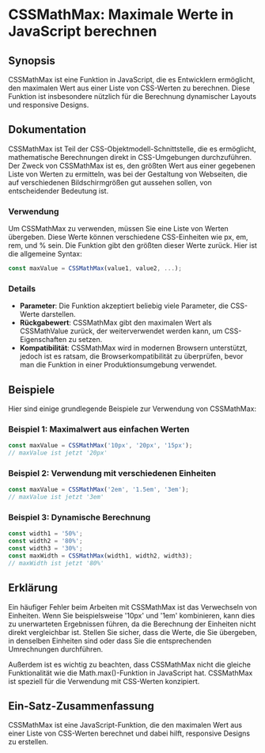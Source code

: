 <!--
Meta Description: # CSSMathMax: Maximale Werte in JavaScript berechnen ## Synopsis CSSMathMax ist eine Funktion in JavaScript, die es Entwicklern ermöglicht, den maxima...
Meta Keywords: die, cssmathmax, ist, von, javascript
-->

# CSSMathMax: Maximale Werte in JavaScript berechnen

## Synopsis
CSSMathMax ist eine Funktion in JavaScript, die es Entwicklern ermöglicht, den maximalen Wert aus einer Liste von CSS-Werten zu berechnen. Diese Funktion ist insbesondere nützlich für die Berechnung dynamischer Layouts und responsive Designs.

## Dokumentation
CSSMathMax ist Teil der CSS-Objektmodell-Schnittstelle, die es ermöglicht, mathematische Berechnungen direkt in CSS-Umgebungen durchzuführen. Der Zweck von CSSMathMax ist es, den größten Wert aus einer gegebenen Liste von Werten zu ermitteln, was bei der Gestaltung von Webseiten, die auf verschiedenen Bildschirmgrößen gut aussehen sollen, von entscheidender Bedeutung ist.

### Verwendung
Um CSSMathMax zu verwenden, müssen Sie eine Liste von Werten übergeben. Diese Werte können verschiedene CSS-Einheiten wie px, em, rem, und % sein. Die Funktion gibt den größten dieser Werte zurück. Hier ist die allgemeine Syntax:

```javascript
const maxValue = CSSMathMax(value1, value2, ...);
```

### Details
- **Parameter**: Die Funktion akzeptiert beliebig viele Parameter, die CSS-Werte darstellen.
- **Rückgabewert**: CSSMathMax gibt den maximalen Wert als CSSMathValue zurück, der weiterverwendet werden kann, um CSS-Eigenschaften zu setzen.
- **Kompatibilität**: CSSMathMax wird in modernen Browsern unterstützt, jedoch ist es ratsam, die Browserkompatibilität zu überprüfen, bevor man die Funktion in einer Produktionsumgebung verwendet.

## Beispiele
Hier sind einige grundlegende Beispiele zur Verwendung von CSSMathMax:

### Beispiel 1: Maximalwert aus einfachen Werten
```javascript
const maxValue = CSSMathMax('10px', '20px', '15px');
// maxValue ist jetzt '20px'
```

### Beispiel 2: Verwendung mit verschiedenen Einheiten
```javascript
const maxValue = CSSMathMax('2em', '1.5em', '3em');
// maxValue ist jetzt '3em'
```

### Beispiel 3: Dynamische Berechnung
```javascript
const width1 = '50%';
const width2 = '80%';
const width3 = '30%';
const maxWidth = CSSMathMax(width1, width2, width3);
// maxWidth ist jetzt '80%'
```

## Erklärung
Ein häufiger Fehler beim Arbeiten mit CSSMathMax ist das Verwechseln von Einheiten. Wenn Sie beispielsweise '10px' und '1em' kombinieren, kann dies zu unerwarteten Ergebnissen führen, da die Berechnung der Einheiten nicht direkt vergleichbar ist. Stellen Sie sicher, dass die Werte, die Sie übergeben, in denselben Einheiten sind oder dass Sie die entsprechenden Umrechnungen durchführen.

Außerdem ist es wichtig zu beachten, dass CSSMathMax nicht die gleiche Funktionalität wie die Math.max()-Funktion in JavaScript hat. CSSMathMax ist speziell für die Verwendung mit CSS-Werten konzipiert.

## Ein-Satz-Zusammenfassung
CSSMathMax ist eine JavaScript-Funktion, die den maximalen Wert aus einer Liste von CSS-Werten berechnet und dabei hilft, responsive Designs zu erstellen.